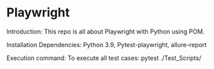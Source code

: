 # Playwright
Introduction:
  This repo is all about Playwright with Python using POM.
 
Installation Dependencies:
	Python 3.9,
	Pytest-playwright,
	allure-report
	
	
Execution command:
To execute all test cases: 
pytest ./Test_Scripts/




